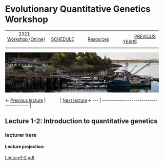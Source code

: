 
# Evolutionary Quantitative Genetics Workshop #

|        |        |        |    |
|--------|---------------------------------------------|--------------------|------------------------------------------|
| &nbsp;&nbsp;&nbsp;&nbsp;&nbsp;&nbsp;&nbsp;&nbsp;&nbsp; [2021 Workshop (Online)](/index.html) &nbsp;&nbsp;&nbsp;&nbsp;&nbsp;&nbsp;&nbsp;&nbsp;&nbsp; | &nbsp;&nbsp;&nbsp;&nbsp;&nbsp;&nbsp;&nbsp;&nbsp;&nbsp;&nbsp;&nbsp;&nbsp; [SCHEDULE](/2021/schedule.html) &nbsp;&nbsp;&nbsp;&nbsp;&nbsp;&nbsp;&nbsp;&nbsp;&nbsp; | &nbsp;&nbsp;&nbsp;&nbsp;&nbsp;&nbsp;&nbsp;&nbsp;&nbsp;&nbsp;&nbsp;&nbsp; [Resources](/2021/resources.html) &nbsp;&nbsp;&nbsp;&nbsp;&nbsp;&nbsp;&nbsp;&nbsp;&nbsp; | &nbsp;&nbsp;&nbsp;&nbsp;&nbsp;&nbsp;&nbsp;&nbsp;&nbsp; [PREVIOUS YEARS](https://blogs.uw.edu/fhleqg/previous-years) &nbsp;&nbsp;&nbsp;&nbsp;&nbsp;&nbsp; |


<div align="left">
<img src="/media/FHLimage2018b.jpg" alt="FHL waterfront in 2018">
</div>

\<- [Previous lecture](lecture1-1.html)      | &nbsp;&nbsp;&nbsp;&nbsp;&nbsp;&nbsp;&nbsp;&nbsp;&nbsp;&nbsp; | [Next lecture](lecture1-3.html)-\>
--- | ---------------------------------------- |   
  

## Lecture 1-2: Introduction to quantitative genetics ##

### lecturer here ###
  
#### Lecture projection: ####
  
[Lecture1-2.pdf](lecture1-2.pdf)

  
